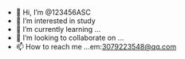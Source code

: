 - 👋 Hi, I’m @123456ASC
- 👀 I’m interested in study
- 🌱 I’m currently learning ...
- 💞️ I’m looking to collaborate on ...
- 📫 How to reach me ...em:3079223548@qq.com

<!---
123456ASC/123456ASC is a ✨ special ✨ repository because its `README.md` (this file) appears on your GitHub profile.
You can click the Preview link to take a look at your changes.
--->
